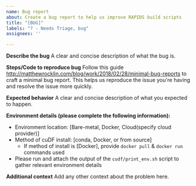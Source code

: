 ```yaml
---
name: Bug report
about: Create a bug report to help us improve RAPIDS build scripts
title: "[BUG]"
labels: "? - Needs Triage, bug"
assignees: ''

---
```


**Describe the bug**
A clear and concise description of what the bug is.

**Steps/Code to reproduce bug**
Follow this guide http://matthewrocklin.com/blog/work/2018/02/28/minimal-bug-reports to craft a minimal bug report. This helps us reproduce the issue you're having and resolve the issue more quickly.

**Expected behavior**
A clear and concise description of what you expected to happen.

**Environment details (please complete the following information):**
 - Environment location: [Bare-metal, Docker, Cloud(specify cloud provider)]
 - Method of cuDF install: [conda, Docker, or from source]
   - If method of install is [Docker], provide `docker pull` & `docker run` commands used
 - Please run and attach the output of the `cudf/print_env.sh` script to gather relevant environment details


**Additional context**
Add any other context about the problem here.
